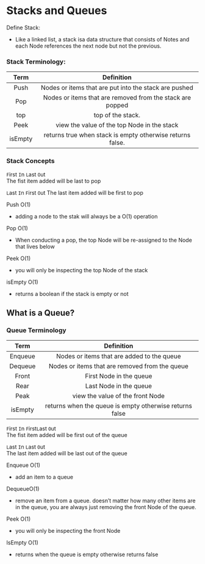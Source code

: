 # Stacks and Queues  

Define Stack:
- Like a linked list, a stack isa data structure that consists of Notes and each Node references the next node but not the previous.

### Stack Terminology:
 Term             | Definition   | 
| :-------------: | :----------: | 
| Push      | Nodes or items that are put into the stack are pushed   | 
| Pop       | Nodes or items that are removed from the stack are popped  | 
| top       | top of the stack.   |
| Peek      | view the value of the top Node in the stack  | 
| isEmpty   | returns true when stack is empty otherwise returns false.  |  

### Stack Concepts  
```F```irst ```I```n ```L```ast ```O```ut  
The fist item added will be last to pop

```L```ast ```I```n ```F```irst ```O```ut 
The last item added will be first to pop

Push O(1)  
- adding a node to the stak will always be a O(1) operation  

Pop O(1)  
- When conducting a pop, the top Node will be re-assigned to the Node that lives below  

Peek O(1)  
- you will only be inspecting the top Node of the stack  

isEmpty O(1)  
- returns a boolean if the stack is empty or not  

## What is a Queue?  

### Queue Terminology  

Term             | Definition   | 
| :-------------: | :----------: | 
| Enqueue  | Nodes or items that are added to the queue   | 
| Dequeue  | Nodes or items that are removed from the queue  | 
| Front    | First Node in the queue   |
| Rear     | Last Node in the queue  | 
| Peak     | view the value of the front Node   | 
| isEmpty  | returns when the queue is empty otherwise returns false |  

```F```irst ```I```n ```F```irst```L```ast ```O```ut  
The fist item added will be first out of the queue  

```L```ast ```I```n ```L```ast ```O```ut   
The last item added will be last out of the queue

Enqueue O(1)
- add an item to a queue  

DequeueO(1)  
- remove an item from a queue. doesn’t matter how many other items are in the queue, you are always just removing the front Node of the queue.  

Peek O(1)  
- you will only be inspecting the front Node  

IsEmpty O(1)  
- returns when the queue is empty otherwise returns false  

